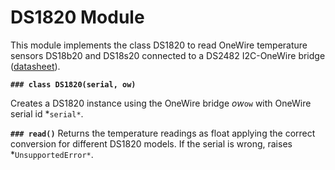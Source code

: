 # DS1820 Module

This module implements the class DS1820 to read OneWire temperature sensors DS18b20 and DS18s20 connected to a DS2482 I2C-OneWire bridge ([datasheet](http://pdfserv.maximintegrated.com/en/ds/DS18S20.pdf)).


**`### class DS1820(serial, ow)`**

Creates a DS1820 instance using the OneWire bridge *ow*```ow``` with OneWire serial id *```serial*```.


**`### read()`**
Returns the temperature readings as float applying the correct conversion for different DS1820 models.
If the serial is wrong, raises *```UnsupportedError*```.
<!--stackedit_data:
eyJoaXN0b3J5IjpbLTgwMjA3NzQ0MCwtMTg2MDUwODMxOF19
-->
